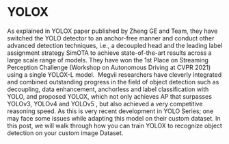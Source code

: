 # YOLOX
As explained in YOLOX paper published by Zheng GE and Team, they have switched the YOLO detector to an anchor-free manner and conduct other advanced detection techniques, i.e., a decoupled head and the leading label assignment strategy SimOTA to achieve state-of-the-art results across a large scale range of models. They have won the 1st Place on Streaming Perception Challenge (Workshop on Autonomous Driving at CVPR 2021) using a single YOLOX-L model.  Megvii researchers have cleverly integrated and combined outstanding progress in the field of object detection such as decoupling, data enhancement, anchorless and label classification with YOLO, and proposed YOLOX, which not only achieves AP that surpasses YOLOv3, YOLOv4 and YOLOv5 , but also achieved a very competitive reasoning speed. As this is very recent development in YOLO Series; one may face some issues while adapting this model on their custom dataset. In this post, we will walk through how you can train YOLOX to recognize object detection on your custom image Dataset.
